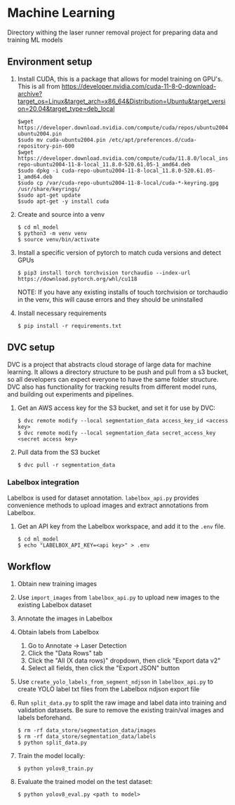 # Machine Learning

Directory withing the laser runner removal project for preparing data and training ML models

## Environment setup

1.  Install CUDA, this is a package that allows for model training on GPU's. This is all from https://developer.nvidia.com/cuda-11-8-0-download-archive?target_os=Linux&target_arch=x86_64&Distribution=Ubuntu&target_version=20.04&target_type=deb_local

        $wget https://developer.download.nvidia.com/compute/cuda/repos/ubuntu2004/x86_64/cuda-ubuntu2004.pin
        $sudo mv cuda-ubuntu2004.pin /etc/apt/preferences.d/cuda-repository-pin-600
        $wget https://developer.download.nvidia.com/compute/cuda/11.8.0/local_installers/cuda-repo-ubuntu2004-11-8-local_11.8.0-520.61.05-1_amd64.deb
        $sudo dpkg -i cuda-repo-ubuntu2004-11-8-local_11.8.0-520.61.05-1_amd64.deb
        $sudo cp /var/cuda-repo-ubuntu2004-11-8-local/cuda-*-keyring.gpg /usr/share/keyrings/
        $sudo apt-get update
        $sudo apt-get -y install cuda

1.  Create and source into a venv

        $ cd ml_model
        $ python3 -m venv venv
        $ source venv/bin/activate

1.  Install a specific version of pytorch to match cuda versions and detect GPUs

        $ pip3 install torch torchvision torchaudio --index-url https://download.pytorch.org/whl/cu118

    NOTE: If you have any existing installs of touch torchvision or torchaudio in the venv, this will cause errors and they should be uninstalled

1.  Install necessary requirements

        $ pip install -r requirements.txt

## DVC setup

DVC is a project that abstracts cloud storage of large data for machine learning. It allows a directory structure to be push and pull from a s3 bucket, so all developers can expect everyone to have the same folder structure. DVC also has functionality for tracking results from different model runs, and building out experiments and pipelines.

1.  Get an AWS access key for the S3 bucket, and set it for use by DVC:

        $ dvc remote modify --local segmentation_data access_key_id <access key>
        $ dvc remote modify --local segmentation_data secret_access_key <secret access key>

1.  Pull data from the S3 bucket

        $ dvc pull -r segmentation_data

### Labelbox integration

Labelbox is used for dataset annotation. `labelbox_api.py` provides convenience methods to upload images and extract annotations from Labelbox.

1.  Get an API key from the Labelbox workspace, and add it to the `.env` file.

        $ cd ml_model
        $ echo "LABELBOX_API_KEY=<api key>" > .env

## Workflow

1.  Obtain new training images

1.  Use `import_images` from `labelbox_api.py` to upload new images to the existing Labelbox dataset

1.  Annotate the images in Labelbox

1.  Obtain labels from Labelbox

    1. Go to Annotate -> Laser Detection
    1. Click the "Data Rows" tab
    1. Click the "All (X data rows)" dropdown, then click "Export data v2"
    1. Select all fields, then click the "Export JSON" button

1.  Use `create_yolo_labels_from_segment_ndjson` in `labelbox_api.py` to create YOLO label txt files from the Labelbox ndjson export file

1.  Run `split_data.py` to split the raw image and label data into training and validation datasets. Be sure to remove the existing train/val images and labels beforehand.

        $ rm -rf data_store/segmentation_data/images
        $ rm -rf data_store/segmentation_data/labels
        $ python split_data.py

1.  Train the model locally:

        $ python yolov8_train.py

1.  Evaluate the trained model on the test dataset:

        $ python yolov8_eval.py <path to model>
